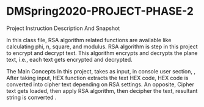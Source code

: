 # DMSpring2020-PROJECT-PHASE-2
Project Instruction Description And Snapshot

In this class file, RSA algorithm related functions are available like calculating phi, n, square, and modulus. RSA algorithm is step in this project to encrypt and decrypt text. This algorithm encrypts and decrypts the plane text, i.e., each text gets encrypted and decrypted.


The Main Concepts
In this project,  takes as input, in console user section,  ,  After taking input, HEX function extracts the text HEX code, HEX code is converted into cipher text depending on RSA settings. An opposite, Cipher text gets loaded, then apply RSA algorithm, then decipher the text, resultant string is converted .
